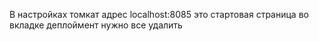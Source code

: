 В настройках томкат адрес localhost:8085
это стартовая страница
во вкладке деплоймент нужно все удалить
